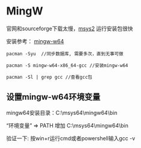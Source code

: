 # MingW
官网和sourceforge下载太慢，[msys2](1) 运行安装包很快

安装参考： [mingw-w64](2)
```
pacman -Syu  //同步数据库, 需要多次，直到无事可做

pacman -S mingw-w64-x86_64-gcc //安装mingw-w64

pacman -Sl | grep gcc //查看gcc包
```

## 设置mingw-w64环境变量
mingw64安装目录：C:\msys64\mingw64\bin

“环境变量” => PATH 增加 C:\msys64\mingw64\bin

验证一下: 按win+r运行cmd或者powershell输入gcc -v



[1]: https://www.msys2.org/
[2]: https://www.cnblogs.com/fanbi/p/10315753.html